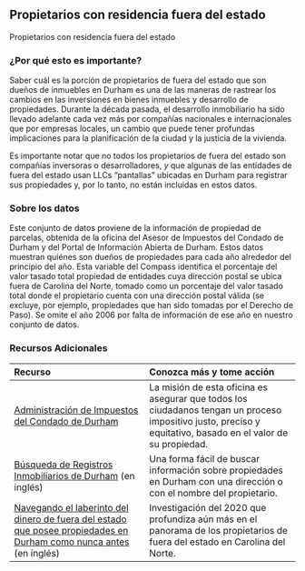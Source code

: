 ## Propietarios con residencia fuera del estado
Propietarios con residencia fuera del estado

### ¿Por qué esto es importante?
Saber cuál es la porción de propietarios de fuera del estado que son dueños de inmuebles en Durham es una de las maneras de rastrear los cambios en las inversiones en bienes inmuebles y desarrollo de propiedades. Durante la década pasada, el desarrollo inmobiliario ha sido llevado adelante cada vez más por compañías nacionales e internacionales que por empresas locales, un cambio que puede tener profundas implicaciones para la planificación de la ciudad y la justicia de la vivienda. 

Es importante notar que no todos los propietarios de fuera del estado son compañías inversoras o desarrolladores, *y* que algunas de las entidades de fuera del estado usan LLCs “pantallas” ubicadas en Durham para registrar sus propiedades y, por lo tanto, no están incluidas en estos datos.

### Sobre los datos
Este conjunto de datos proviene de la información de propiedad de parcelas, obtenida de la oficina del Asesor de Impuestos del Condado de Durham y del Portal de Información Abierta de Durham. Estos datos muestran quiénes son dueños de propiedades para cada año alrededor del principio del año. Esta variable del Compass identifica el porcentaje del valor tasado total propiedad de entidades cuya dirección postal se ubica fuera de Carolina del Norte, tomado como un porcentaje del valor tasado total donde el propietario cuenta con una dirección postal válida (se excluye, por ejemplo, propiedades que han sido tomadas por el Derecho de Paso). Se omite el año 2006 por falta de información de ese año en nuestro conjunto de datos.

### Recursos Adicionales
|Recurso | Conozca más y tome acción |
|:--- | :--- |
|[Administración de Impuestos del Condado de Durham](https://www.dconc.gov/county-departments/departments-f-z/tax-administration)| La misión de esta oficina es asegurar que todos los ciudadanos tengan un proceso impositivo justo, preciso y equitativo, basado en el valor de su propiedad.
|[Búsqueda de Registros Inmobiliarios de Durham](https://property.spatialest.com/nc/durham/) (en inglés) |Una forma fácil de buscar información sobre propiedades en Durham con una dirección o con el nombre del propietario.|
|[Navegando el laberinto del dinero de fuera del estado que posee propiedades en Durham como nunca antes](https://indyweek.com/news/durham/durham-out-of-state-ownership-gentrification/) (en inglés) |Investigación del 2020 que profundiza aún más en el panorama de los propietarios de fuera del estado en Carolina del Norte.|
